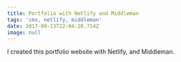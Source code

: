 ```yaml
---
title: Portfolio with Netlify and Middleman
tags: 'cms, netlify, middleman'
date: 2017-09-13T22:04:20.714Z
image: null
---
```

I created this portfolio website with Netlify, and Middleman.

